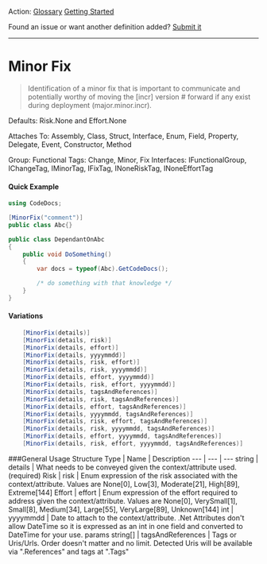 Action: [Glossary]() [Getting Started]()

Found an issue or want another definition added? [Submit it](https://github.com/rskopecek/CodeDocs/issues/new)


---

Minor Fix
====================

> Identification of a minor fix that is important to communicate and potentially worthy of moving the [incr] version # forward if any exist during deployment (major.minor.incr).

Defaults: Risk.None and Effort.None

Attaches To: Assembly, Class, Struct, Interface, Enum, Field, Property, Delegate, Event, Constructor, Method

Group: Functional
Tags: Change, Minor, Fix
Interfaces: IFunctionalGroup, IChangeTag, IMinorTag, IFixTag, INoneRiskTag, INoneEffortTag

#### Quick Example
```csharp
using CodeDocs;

[MinorFix("comment")]
public class Abc{}

public class DependantOnAbc
{
	public void DoSomething()
	{
		var docs = typeof(Abc).GetCodeDocs();

		/* do something with that knowledge */
	}
}
```

#### Variations
```csharp
    [MinorFix(details)]
    [MinorFix(details, risk)]
    [MinorFix(details, effort)]
    [MinorFix(details, yyyymmdd)]
    [MinorFix(details, risk, effort)]
    [MinorFix(details, risk, yyyymmdd)]
    [MinorFix(details, effort, yyyymmdd)]
    [MinorFix(details, risk, effort, yyyymmdd)]
    [MinorFix(details, tagsAndReferences)]
    [MinorFix(details, risk, tagsAndReferences)]
    [MinorFix(details, effort, tagsAndReferences)]
    [MinorFix(details, yyyymmdd, tagsAndReferences)]
    [MinorFix(details, risk, effort, tagsAndReferences)]
    [MinorFix(details, risk, yyyymmdd, tagsAndReferences)]
    [MinorFix(details, effort, yyyymmdd, tagsAndReferences)]
    [MinorFix(details, risk, effort, yyyymmdd, tagsAndReferences)]
```

###General Usage Structure
Type | Name | Description
--- | --- | ---
string | details | What needs to be conveyed given the context/attribute used. (required)
Risk | risk | Enum expression of the risk associated with the context/attribute.  Values are None[0], Low[3], Moderate[21], High[89], Extreme[144]
Effort | effort | Enum expression of the effort required to address given the context/attribute.  Values are None[0], VerySmall[1], Small[8], Medium[34], Large[55], VeryLarge[89], Unknown[144]
int | yyyymmdd | Date to attach to the context/attribute.  .Net Attributes don't allow DateTime so it is expressed as an int in one field and converted to DateTime for your use.
params string[] | tagsAndReferences | Tags or Uris/Urls. Order doesn't matter and no limit.  Detected Uris will be available via ".References" and tags at ".Tags"